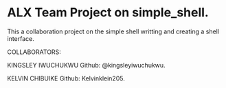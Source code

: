 # ALX Team Project on simple_shell.

This a collaboration project on the simple shell
writting and creating a shell interface.

COLLABORATORS:

KINGSLEY IWUCHUKWU
Github: @kingsleyiwuchukwu.

KELVIN CHIBUIKE
Github: Kelvinklein205.
